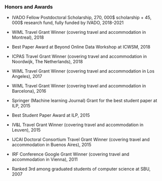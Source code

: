 ### Honors and Awards 

- IVADO Fellow Postdoctoral Scholarship, 270, 000$ scholarship + 45, 000$ research fund, fully
funded by IVADO, 2018-2021

- WiML Travel Grant Winner (covering travel and accommodation in Montreal), 2018

- Best Paper Award at Beyond Online Data Workshop at ICWSM, 2018

- ICPAS Travel Grant Winner (covering travel and accommodation in Noordwijk, The Netherlands), 2018

- WiML Travel Grant Winner (covering travel and accommodation in Los Angeles), 2017

- WiML Travel Grant Winner (covering travel and accommodation in Barcelona), 2016

- Springer (Machine learning Journal) Grant for the best student paper at ILP, 2015

- Best Student Paper Award at ILP, 2015

- IV&L Travel Grant Winner (covering travel and accommodation in Leuven), 2015

- IJCAI Doctoral Consortium Travel Grant Winner (covering travel and accommodation in Buenos Aires), 2015

- IRF Conference Google Grant Winner (covering travel and accommodation in Vienna), 2011

- Ranked 3rd among graduated students of computer science at SBU, 2007
